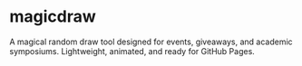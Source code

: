 # magicdraw
A magical random draw tool designed for events, giveaways, and academic symposiums. Lightweight, animated, and ready for GitHub Pages.

